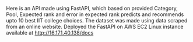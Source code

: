 Here is an API made using FastAPI, which based on provided Category, Pool, Expected rank and error in expected rank predicts and recommends upto 10 best IIT college choices.
The dataset was made using data scraped from an online website.
Deployed the FastAPI on AWS EC2 Linux instance available at http://16.171.40.138/docs
